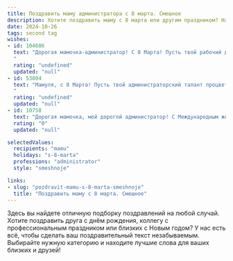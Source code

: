 ```yaml
---
title: Поздравить маму администратора с 8 марта. Смешное
description: Хотите поздравить маму с 8 марта или другим праздником? Наш ИИ создаст незабываемое поздравление, а вы обязательно выделитесь среди других.  
date: 2024-10-26
tags: second tag
wishes:
- id: 104606
  text: "Дорогая мамочка-администратор! С 8 Марта! Пусть твой рабочий день будет таким же гладким, как идеально отполированный стол, а подчиненные — такими же послушными, как хорошо выдрессированная собака (только без лая, пожалуйста!).  Желаю тебе моря позитива, океана цветов и чтобы все проблемы решались сами собой, словно по волшебству!  С праздником!
  "
  rating: "undefined"
  updated: "null"
- id: 53804
  text: "Мамуля, с 8 Марта! Пусть твой администраторский талант процветает не только на работе, но и в жизни: организуй себе отпуск, забронируй столик в ресторане и, главное, не забудь обновить список желаний! 😜
  "
  rating: "undefined"
  updated: "null"
- id: 10758
  text: "Дорогая мамочка, мой дорогой администратор! С Международным женским днем тебя! Желаю тебе терпения и мудрости, чтобы умело управлять всеми \"подчиненными\", будь то семья, коллеги или клиенты. Пусть твой рабочий стол всегда будет чистым, а входящие электронные письма будут только приятными. Ты настоящий мастер по организации и контролю, и я горжусь тем, что у меня такая крутая мама!"
  rating: "0"
  updated: "null"

selectedValues:
  recipients: "mamu"
  holidays: "s-8-marta"
  professions: "administrator"
  style: "smeshnoje"

links:
- slug: "pozdravit-mamu-s-8-marta-smeshnoje"
  title: "Поздравить маму с 8 марта. Смешное"
---
```


Здесь вы найдете отличную подборку поздравлений на любой случай. 
Хотите поздравить друга с днём рождения, коллегу с профессиональным праздником или близких с Новым годом? У нас есть всё, чтобы сделать ваш поздравительный текст незабываемым. Выбирайте нужную категорию и находите лучшие слова для ваших близких и друзей!

